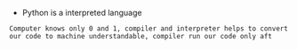 * Python is a interpreted language

`Computer knows only 0 and 1, compiler and interpreter helps to convert our code to machine understandable, compiler run our code only aft`